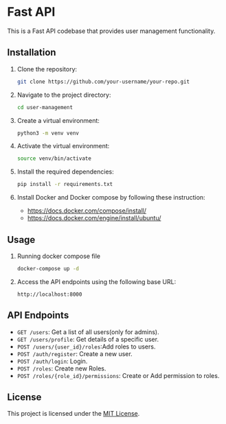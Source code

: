 # Fast API

This is a Fast API codebase that provides user management functionality.

## Installation

1. Clone the repository:

    ```bash
    git clone https://github.com/your-username/your-repo.git
    ```

2. Navigate to the project directory:

    ```bash
    cd user-management
    ```

3. Create a virtual environment:

    ```bash
    python3 -m venv venv
    ```

4. Activate the virtual environment:

    ```bash
    source venv/bin/activate
    ```

5. Install the required dependencies:

    ```bash
    pip install -r requirements.txt
    ```
6. Install Docker and Docker compose by following these instruction: 
    
    - https://docs.docker.com/compose/install/
    - https://docs.docker.com/engine/install/ubuntu/
    
## Usage

1. Running docker compose file
    ```bash
    docker-compose up -d
    ```

2. Access the API endpoints using the following base URL:

    ```
    http://localhost:8000
    ```

## API Endpoints

- `GET /users`: Get a list of all users(only for admins).
- `GET /users/profile`: Get details of a specific user.
- `POST /users/{user_id}/roles`:Add roles to users.
- `POST /auth/register`: Create a new user.
- `POST /auth/login`: Login.
- `POST /roles`: Create new Roles.
- `POST /roles/{role_id}/permissions`: Create or Add permission to roles.


## License

This project is licensed under the [MIT License](LICENSE).